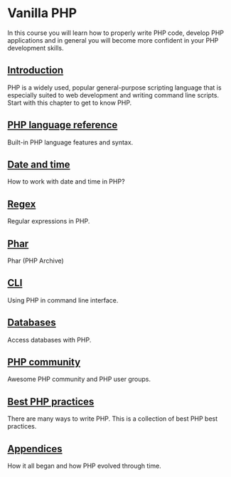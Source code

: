 # Vanilla PHP

In this course you will learn how to properly write PHP code, develop PHP
applications and in general you will become more confident in your PHP
development skills.

## [Introduction](/php/intro)

PHP is a widely used, popular general-purpose scripting language that is
especially suited to web development and writing command line scripts. Start
with this chapter to get to know PHP.

## [PHP language reference](/php/ref)

Built-in PHP language features and syntax.

## [Date and time](/php/date-time.md)

How to work with date and time in PHP?

## [Regex](/php/regex.md)

Regular expressions in PHP.

## [Phar](/php/phar.md)

Phar (PHP Archive)

## [CLI](/php/cli.md)

Using PHP in command line interface.

## [Databases](/php/db)

Access databases with PHP.

## [PHP community](/php/community)

Awesome PHP community and PHP user groups.

## [Best PHP practices](/php/best-practices.md)

There are many ways to write PHP. This is a collection of best PHP best practices.

## [Appendices](/php/appendices)

How it all began and how PHP evolved through time.
